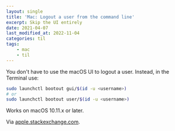 ```yaml
---
layout: single
title: 'Mac: Logout a user from the command line'
excerpt: Skip the UI entirely
date: 2021-04-07
last_modified_at: 2022-11-04
categories: til
tags:
    - mac
    - til
---
```


You don't have to use the macOS UI to logout a user. Instead, in the Terminal use:

```bash
sudo launchctl bootout gui/$(id -u <username>)
# or
sudo launchctl bootout user/$(id -u <username>)
```

Works on macOS 10.11.x or later.

Via
[apple.stackexchange.com](https://apple.stackexchange.com/questions/126761/way-to-logout-a-user-from-the-command-line-in-os-x-10-9).
